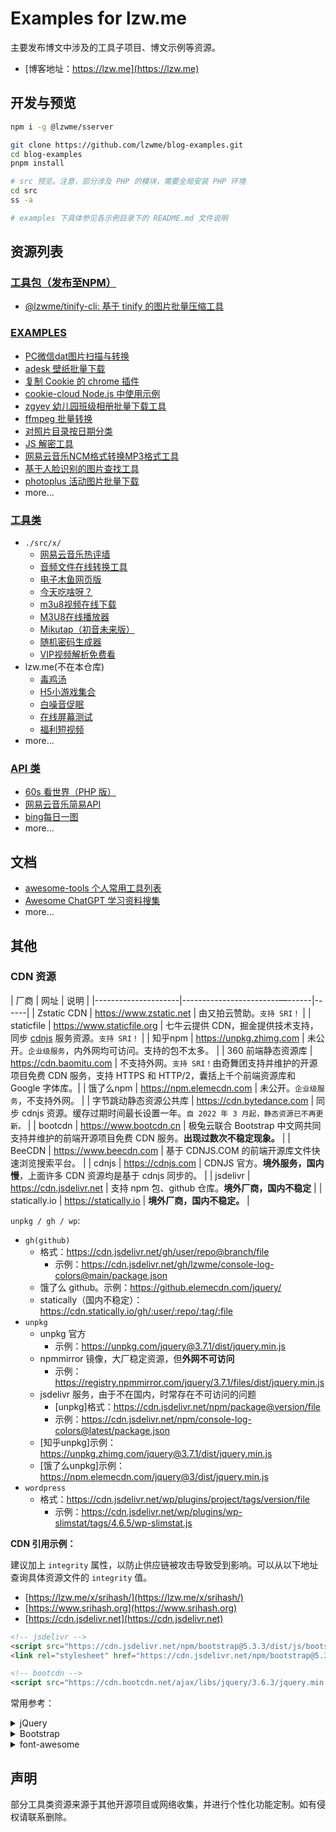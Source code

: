 # Examples for lzw.me

主要发布博文中涉及的工具子项目、博文示例等资源。

- [博客地址：https://lzw.me](https://lzw.me)

## 开发与预览

```bash
npm i -g @lzwme/sserver

git clone https://github.com/lzwme/blog-examples.git
cd blog-examples
pnpm install

# src 预览。注意，部分涉及 PHP 的模块，需要全局安装 PHP 环境
cd src
ss -a

# examples 下具体参见各示例目录下的 README.md 文件说明
```

## 资源列表

### [工具包（发布至NPM）](./packages)

- [@lzwme/tinify-cli: 基于 tinify 的图片批量压缩工具](./packages/tinify-cli/README.md)

### [EXAMPLES](./examples/)

- [PC微信dat图片扫描与转换](./examples/weixin-dat)
- [adesk 壁纸批量下载](./examples/adesk-download/README.md)
- [复制 Cookie 的 chrome 插件](./examples/chrome-extension-copy-cookies/README.md)
- [cookie-cloud Node.js 中使用示例](./examples/cookie-cloud)
- [zgyey 幼儿园班级相册批量下载工具](./examples/dl-zgyey/README.md)
- [ffmpeg 批量转换](./examples/ffmpeg-convert/README.md)
- [对照片目录按日期分类](./examples/files-cate/README.md)
- [JS 解密工具](./examples/js-decrypt/README.md)
- [网易云音乐NCM格式转换MP3格式工具](./examples/ncmtomp3/README.md)
- [基于人脸识别的图片查找工具](./examples/photo-find-by-face/)
- [photoplus 活动图片批量下载](./examples/photoplus-download/README.md)
- more...

### [工具类](./src/x/)

- `./src/x/`
  - [网易云音乐热评墙](https://lzw.me/x/163musichot)
  - [音频文件在线转换工具](https://lzw.me/x/audio-converter)
  - [电子木鱼网页版](https://lzw.me/x/dzmy)
  - [今天吃啥呀？](https://lzw.me/x/jtcs)
  - [m3u8视频在线下载](https://lzw.me/x/m3u8-downloader)
  - [M3U8在线播放器](https://lzw.me/x/m3u8-player)
  - [Mikutap（初音未来版）](https://lzw.me/x/mikutap)
  - [随机密码生成器](https://lzw.me/x/random-password)
  - [VIP视频解析免费看](https://lzw.me/x/vip)
- lzw.me(不在本仓库)
  - [毒鸡汤](https://lzw.me/pages/djt)
  - [H5小游戏集合](https://lzw.me/pages/games)
  - [白噪音促眠](https://lzw.me/x/relax)
  - [在线屏幕测试](https://lzw.me/x/screentest)
  - [福利短视频](https://lzw.me/v)
- more...

### [API 类]('./src/x/iapi/')

- [60s 看世界（PHP 版）](./src/x/iapi/60s/README.md)
- [网易云音乐简易API](https://lzw.me/x/iapi/163music/)
- [bing每日一图](https://lzw.me/x/iapi/bing/)
- more...

## 文档

- [awesome-tools 个人常用工具列表](./src/docs/awesome-tools.md)
- [Awesome ChatGPT 学习资料搜集](./src/docs/AIGC/ChatGPT/READEME.md)
- more...

## 其他

### CDN 资源

| 厂商                 | 网址                          | 说明  |
|---------------------|------------------------—------|------|
| Zstatic CDN         | https://www.zstatic.net       | 由又拍云赞助。`支持 SRI！` |
| staticfile          | https://www.staticfile.org    | 七牛云提供 CDN，掘金提供技术支持，同步 [cdnjs](https://github.com/cdnjs/cdnjs) 服务资源。`支持 SRI！` |
| 知乎npm             | https://unpkg.zhimg.com       | 未公开。`企业级服务`，内外网均可访问。支持的包不太多。 |
| 360 前端静态资源库    | https://cdn.baomitu.com       | 不支持外网。`支持 SRI！`由奇舞团支持并维护的开源项目免费 CDN 服务，支持 HTTPS 和 HTTP/2，囊括上千个前端资源库和 Google 字体库。|
| 饿了么npm           | https://npm.elemecdn.com      | 未公开。`企业级服务`，不支持外网。 |
| 字节跳动静态资源公共库 | https://cdn.bytedance.com     | 同步 cdnjs 资源。缓存过期时间最长设置一年。`自 2022 年 3 月起，静态资源已不再更新。` |
| bootcdn            | https://www.bootcdn.cn        | 极兔云联合 Bootstrap 中文网共同支持并维护的前端开源项目免费 CDN 服务。**出现过数次不稳定现象。** |
| BeeCDN             | https://www.beecdn.com       | 基于 CDNJS.COM 的前端开源库文件快速浏览搜索平台。 |
| cdnjs              | https://cdnjs.com             | CDNJS 官方。**境外服务，国内慢**，上面许多 CDN 资源均是基于 cdnjs 同步的。 |
| jsdelivr           | https://cdn.jsdelivr.net     | 支持 npm 包、github 仓库。**境外厂商，国内不稳定**  |
| statically.io      | https://statically.io        | **境外厂商，国内不稳定。** |

`unpkg / gh / wp`:

- `gh(github)`
  - 格式：https://cdn.jsdelivr.net/gh/user/repo@branch/file
    - 示例：https://cdn.jsdelivr.net/gh/lzwme/console-log-colors@main/package.json
  - 饿了么 github。示例：https://github.elemecdn.com/jquery/
  - statically（国内不稳定）：https://cdn.statically.io/gh/:user/:repo/:tag/:file
- `unpkg`
  - unpkg 官方
    - 示例：https://unpkg.com/jquery@3.7.1/dist/jquery.min.js
  - npmmirror 镜像，大厂稳定资源，但**外网不可访问**
    - 示例：https://registry.npmmirror.com/jquery/3.7.1/files/dist/jquery.min.js
  - jsdelivr 服务，由于不在国内，时常存在不可访问的问题
    - [unpkg]格式：https://cdn.jsdelivr.net/npm/package@version/file
    - 示例：https://cdn.jsdelivr.net/npm/console-log-colors@latest/package.json
  - [知乎unpkg]示例：https://unpkg.zhimg.com/jquery@3.7.1/dist/jquery.min.js
  - [饿了么unpkg]示例：https://npm.elemecdn.com/jquery@3/dist/jquery.min.js
- `wordpress`
    - 格式：https://cdn.jsdelivr.net/wp/plugins/project/tags/version/file
      - 示例：https://cdn.jsdelivr.net/wp/plugins/wp-slimstat/tags/4.6.5/wp-slimstat.js

**CDN 引用示例：**

建议加上 `integrity` 属性，以防止供应链被攻击导致受到影响。可以从以下地址查询具体资源文件的 `integrity` 值。

- [https://lzw.me/x/srihash/](https://lzw.me/x/srihash/)
- [https://www.srihash.org](https://www.srihash.org)
- [https://cdn.jsdelivr.net](https://cdn.jsdelivr.net)

```html
<!-- jsdelivr -->
<script src="https://cdn.jsdelivr.net/npm/bootstrap@5.3.3/dist/js/bootstrap.min.js" integrity="sha256-3gQJhtmj7YnV1fmtbVcnAV6eI4ws0Tr48bVZCThtCGQ=" crossorigin="anonymous"></script>
<link rel="stylesheet" href="https://cdn.jsdelivr.net/npm/bootstrap@5.3.3/dist/css/bootstrap.min.css" integrity="sha256-PI8n5gCcz9cQqQXm3PEtDuPG8qx9oFsFctPg0S5zb8g=" crossorigin="anonymous">

<!-- bootcdn -->
<script src="https://cdn.bootcdn.net/ajax/libs/jquery/3.6.3/jquery.min.js"></script>
```

常用参考：

<details>
  <summary>jQuery</summary>

```html
<!-- jquery3 -->
<script src="https://unpkg.zhimg.com/jquery@3.7.1/dist/jquery.min.js" crossorigin="anonymous"></script>

<script src="https://npm.elemecdn.com/jquery/dist/jquery.min.js" crossorigin="anonymous"></script>

<script src="https://cdn.bootcss.com/jquery/3.7.1/jquery.min.js" crossorigin="anonymous"></script>

<script crossorigin="anonymous" integrity="sha512-STof4xm1wgkfm7heWqFJVn58Hm3EtS31XFaagaa8VMReCXAkQnJZ+jEy8PCC/iT18dFy95WcExNHFTqLyp72eQ==" src="https://lib.baomitu.com/jquery/3.6.3/jquery.min.js"></script>

<script src="https://cdn.jsdelivr.net/npm/jquery@3.6.3/dist/jquery.min.js" integrity="sha256-pvPw+upLPUjgMXY0G+8O0xUf+/Im1MZjXxxgOcBQBXU=" crossorigin="anonymous"></script>

<!-- jquery2 -->
<script crossorigin="anonymous" integrity="sha384-rY/jv8mMhqDabXSo+UCggqKtdmBfd3qC2/KvyTDNQ6PcUJXaxK1tMepoQda4g5vB" src="https://lib.baomitu.com/jquery/2.2.4/jquery.min.js"></script>

<!-- jquery1 -->
<script crossorigin="anonymous" integrity="sha384-nvAa0+6Qg9clwYCGGPpDQLVpLNn0fRaROjHqs13t4Ggj3Ez50XnGQqc/r8MhnRDZ" src="https://lib.baomitu.com/jquery/1.12.4/jquery.min.js"></script>

<!-- 其他
https://cdn.jsdelivr.net/npm/jquery/
https://npm.elemecdn.com/jquery/
https://unpkg.zhimg.com/jquery/
-->
```

</details>

<details>
  <summary>Bootstrap</summary>

```html
<!-- bootstrap 5 -->
<link crossorigin="anonymous" href="https://unpkg.zhimg.com/bootstrap@5.3.3/dist/css/bootstrap.min.css" rel="stylesheet">
<script crossorigin="anonymous" src="https://unpkg.zhimg.com/bootstrap@5.3.3/dist/js/bootstrap.min.js"></script>

<link crossorigin="anonymous" integrity="sha512-SbiR/eusphKoMVVXysTKG/7VseWii+Y3FdHrt0EpKgpToZeemhqHeZeLWLhJutz/2ut2Vw1uQEj2MbRF+TVBUA==" href="https://lib.baomitu.com/twitter-bootstrap/5.2.3/css/bootstrap.min.css" rel="stylesheet">
<script crossorigin="anonymous" integrity="sha512-1/RvZTcCDEUjY/CypiMz+iqqtaoQfAITmNSJY17Myp4Ms5mdxPS5UV7iOfdZoxcGhzFbOm6sntTKJppjvuhg4g==" src="https://lib.baomitu.com/twitter-bootstrap/5.2.3/js/bootstrap.min.js"></script>

<!-- bootstrap 3 -->
<link crossorigin="anonymous" href="https://lib.baomitu.com/bootstrap@3/dist/css/bootstrap.min.css" rel="stylesheet">
<script crossorigin="anonymous" src="https://npm.elemecdn.com/bootstrap@3/dist/js/bootstrap.min.js"></script>

<link crossorigin="anonymous" integrity="sha384-HSMxcRTRxnN+Bdg0JdbxYKrThecOKuH5zCYotlSAcp1+c8xmyTe9GYg1l9a69psu" href="https://lib.baomitu.com/twitter-bootstrap/3.4.1/css/bootstrap.min.css" rel="stylesheet">
<script crossorigin="anonymous" integrity="sha384-aJ21OjlMXNL5UyIl/XNwTMqvzeRMZH2w8c5cRVpzpU8Y5bApTppSuUkhZXN0VxHd" src="https://lib.baomitu.com/twitter-bootstrap/3.4.1/js/bootstrap.min.js"></script>

<!-- bootstrap 4 -->
<link crossorigin="anonymous" integrity="sha512-T584yQ/tdRR5QwOpfvDfVQUidzfgc2339Lc8uBDtcp/wYu80d7jwBgAxbyMh0a9YM9F8N3tdErpFI8iaGx6x5g==" href="https://lib.baomitu.com/twitter-bootstrap/4.6.1/css/bootstrap.min.css" rel="stylesheet">
<script crossorigin="anonymous" integrity="sha512-UR25UO94eTnCVwjbXozyeVd6ZqpaAE9naiEUBK/A+QDbfSTQFhPGj5lOR6d8tsgbBk84Ggb5A3EkjsOgPRPcKA==" src="https://lib.baomitu.com/twitter-bootstrap/4.6.1/js/bootstrap.min.js"></script>

<!-- 其他
https://cdn.jsdelivr.net/npm/twitter-bootstrap/
https://npm.elemecdn.com/twitter-bootstrap/
https://unpkg.zhimg.com/bootstrap/
-->
```

</details>

<details>
  <summary>font-awesome</summary>

```html
<!-- font-awesome latest all -->

<!-- css 方式引入：会渲染为 font 字体格式 -->
 <link rel="stylesheet" href="https://s4.zstatic.net/ajax/libs/font-awesome/6.6.0/css/all.min.css" integrity="sha256-5eIC48iZUHmSlSUz9XtjRyK2mzQkHScZY1WdMaoz74E=" crossorigin="anonymous">
<link href="https://cdn.staticfile.net/font-awesome/6.6.0/css/all.min.css" rel="stylesheet" crossorigin="anonymous">

<!-- js 方式引入：会渲染为 svg 格式 -->
<script src="https://npm.elemecdn.com/@fortawesome/fontawesome-free@6.3/js/all.min.js" crossorigin="anonymous"></script>

<link href="https://cdn.bootcdn.net/ajax/libs/font-awesome/6.4.0/css/all.min.css" rel="stylesheet" crossorigin="anonymous">
<script src="https://cdn.bootcdn.net/ajax/libs/font-awesome/6.4.0/js/all.min.js" crossorigin="anonymous"></script>

<link href="https://lib.baomitu.com/font-awesome/latest/css/all.min.css" rel="stylesheet" crossorigin="anonymous" integrity="sha512-xh6O/CkQoPOWDdYTDqeRdPCVd1SpvCA9XXcUnZS2FmJNp1coAFzvtCN9BmamE+4aHK8yyUHUSCcJHgXloTyT2A=="> <!-- font-awesome 5.8.1 -->
<link href="https://lib.baomitu.com/font-awesome/6.2.1/css/all.min.css" rel="stylesheet" crossorigin="anonymous" integrity="sha512-MV7K8+y+gLIBoVD59lQIYicR65iaqukzvf/nwasF0nqhPay5w/9lJmVM2hMDcnK1OnMGCdVK+iQrJ7lzPJQd1w==">
<script src="https://lib.baomitu.com/font-awesome/6.2.1/js/all.min.js" crossorigin="anonymous"></script>


<!-- fontawesome-free latest https://npm.elemecdn.com/fontawesome-free/ -->
<link href="https://npm.elemecdn.com/@fortawesome/fontawesome-free/css/fontawesome.min.css" rel="stylesheet" crossorigin="anonymous">
<script src="https://npm.elemecdn.com/@fortawesome/fontawesome-free/js/fontawesome.min.js" crossorigin="anonymous"></script>

<!-- font-awesome 4.7 -->
<link href="https://lib.baomitu.com/font-awesome/4.7.0/css/font-awesome.min.css" rel="stylesheet" crossorigin="anonymous" integrity="sha384-wvfXpqpZZVQGK6TAh5PVlGOfQNHSoD2xbE+QkPxCAFlNEevoEH3Sl0sibVcOQVnN">

<link href="https://npm.elemecdn.com/font-awesome@4.7.0/css/font-awesome.min.css" rel="stylesheet" crossorigin="anonymous">

<!-- 其他
https://cdn.jsdelivr.net/npm/@fortawesome/fontawesome-free/
https://npm.elemecdn.com/@fortawesome/fontawesome-free/
-->

```

</details>

## 声明

部分工具类资源来源于其他开源项目或网络收集，并进行个性化功能定制。如有侵权请联系删除。
